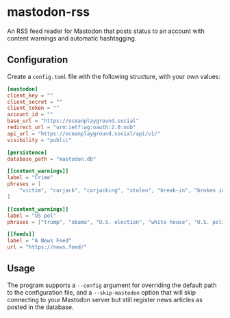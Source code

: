# mastodon-rss
An RSS feed reader for Mastodon that posts status to an account with content warnings and automatic hashtagging.

## Configuration
Create a `config.toml` file with the following structure, with your own values:

```toml
[mastodon]
client_key = ""
client_secret = ""
client_token = ""
account_id = ""
base_url = "https://oceanplayground.social"
redirect_url = "urn:ietf:wg:oauth:2.0:oob"
api_url = "https://oceanplayground.social/api/v1/"
visibility = "public"

[persistence]
database_path = "mastodon.db"

[[content_warnings]]
label = "Crime"
phrases = [
    "victim", "carjack", "carjacking", "stolen", "break-in", "broken into", "assault", "looting"
]

[[content_warnings]]
label = "US pol"
phrases = ["trump", "obama", "U.S. election", "white house", "U.S. politics", "American politician"]

[[feeds]]
label = "A News Feed"
url = "https://news.feed/"
```

## Usage
The program supports a `--config` argument for overriding the default path to the configuration file, and a `--skip-mastodon` option that will skip connecting to your Mastodon server but still register news articles as posted in the database.
